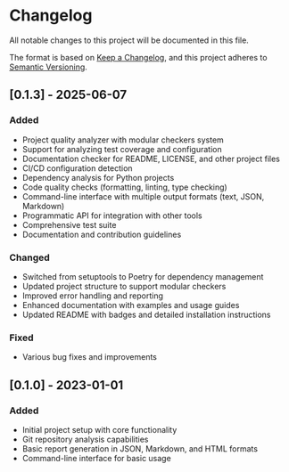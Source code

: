 # Changelog

All notable changes to this project will be documented in this file.

The format is based on [Keep a Changelog](https://keepachangelog.com/en/1.0.0/),
and this project adheres to [Semantic Versioning](https://semver.org/spec/v2.0.0.html).

## [0.1.3] - 2025-06-07

### Added
- Project quality analyzer with modular checkers system
- Support for analyzing test coverage and configuration
- Documentation checker for README, LICENSE, and other project files
- CI/CD configuration detection
- Dependency analysis for Python projects
- Code quality checks (formatting, linting, type checking)
- Command-line interface with multiple output formats (text, JSON, Markdown)
- Programmatic API for integration with other tools
- Comprehensive test suite
- Documentation and contribution guidelines

### Changed
- Switched from setuptools to Poetry for dependency management
- Updated project structure to support modular checkers
- Improved error handling and reporting
- Enhanced documentation with examples and usage guides
- Updated README with badges and detailed installation instructions

### Fixed
- Various bug fixes and improvements

## [0.1.0] - 2023-01-01

### Added
- Initial project setup with core functionality
- Git repository analysis capabilities
- Basic report generation in JSON, Markdown, and HTML formats
- Command-line interface for basic usage
